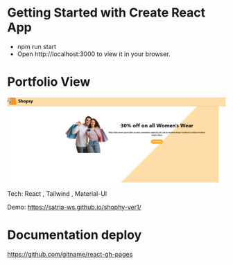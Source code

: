 # Getting Started with Create React App
- npm run start
- Open http://localhost:3000 to view it in your browser.

# Portfolio View
![alt text]({07CE86D0-874B-446F-9924-E70BCED55641}.png)

Tech: React , Tailwind , Material-UI

Demo:  https://satria-ws.github.io/shophy-ver1/

# Documentation deploy
https://github.com/gitname/react-gh-pages